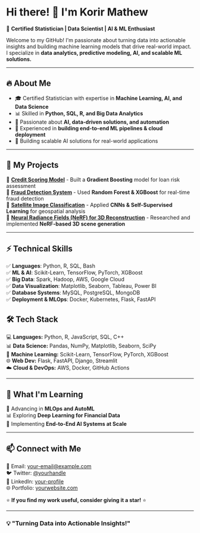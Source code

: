 # Hi there! 👋 I'm Korir Mathew

🚀 **Certified Statistician | Data Scientist | AI & ML Enthusiast**  

Welcome to my GitHub! I'm passionate about turning data into actionable insights and building machine learning models that drive real-world impact. I specialize in **data analytics, predictive modeling, AI, and scalable ML solutions.**  

---

## 🔥 About Me  

- 🎓 Certified Statistician with expertise in **Machine Learning, AI, and Data Science**  
- 📊 Skilled in **Python, SQL, R, and Big Data Analytics**  
- 🤖 Passionate about **AI, data-driven solutions, and automation**  
- 🔬 Experienced in **building end-to-end ML pipelines & cloud deployment**  
- 🚀 Building scalable AI solutions for real-world applications  

---

## 📂 My Projects  

🔹 [**Credit Scoring Model**](#) - Built a **Gradient Boosting** model for loan risk assessment  
🔹 [**Fraud Detection System**](#) - Used **Random Forest & XGBoost** for real-time fraud detection  
🔹 [**Satellite Image Classification**](#) - Applied **CNNs & Self-Supervised Learning** for geospatial analysis  
🔹 [**Neural Radiance Fields (NeRF) for 3D Reconstruction**](#) - Researched and implemented **NeRF-based 3D scene generation**  

---

## ⚡ Technical Skills  

✅ **Languages**: Python, R, SQL, Bash  
✅ **ML & AI**: Scikit-Learn, TensorFlow, PyTorch, XGBoost  
✅ **Big Data**: Spark, Hadoop, AWS, Google Cloud  
✅ **Data Visualization**: Matplotlib, Seaborn, Tableau, Power BI  
✅ **Database Systems**: MySQL, PostgreSQL, MongoDB  
✅ **Deployment & MLOps**: Docker, Kubernetes, Flask, FastAPI  

## 🛠️ Tech Stack  
💻 **Languages:** Python, R, JavaScript, SQL, C++  
📊 **Data Science:** Pandas, NumPy, Matplotlib, Seaborn, SciPy  
🤖 **Machine Learning:** Scikit-Learn, TensorFlow, PyTorch, XGBoost  
🌐 **Web Dev:** Flask, FastAPI, Django, Streamlit  
☁️ **Cloud & DevOps:** AWS, Docker, GitHub Actions  

---

## 🌱 What I'm Learning  

🚀 Advancing in **MLOps and AutoML**  
📊 Exploring **Deep Learning for Financial Data**  
🎯 Implementing **End-to-End AI Systems at Scale**  

---

## 📫 Connect with Me  
📧 Email: [your-email@example.com](korirmateo@gmail.com)  
🐦 Twitter: [@yourhandle](https://twitter.com/yourhandle)  
💼 LinkedIn: [your-profile](https://linkedin.com/in/yourprofile)  
🌐 Portfolio: [yourwebsite.com](https://yourwebsite.com)  

⭐ **If you find my work useful, consider giving it a star!** ⭐ 

---

### **💡 "Turning Data into Actionable Insights!"**  
